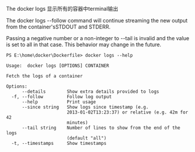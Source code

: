 

The docker logs 显示所有的容器中terminal输出

The docker logs --follow command will continue streaming the new output from the container'sSTDOUT and STDERR.

Passing a negative number or a non-integer to --tail is invalid and the value is set to all in that case. This behavior may change in the future.

```
PS E:\home\docker\Dockerfile> docker logs --help

Usage:  docker logs [OPTIONS] CONTAINER

Fetch the logs of a container

Options:
      --details        Show extra details provided to logs
  -f, --follow         Follow log output
      --help           Print usage
      --since string   Show logs since timestamp (e.g.
                       2013-01-02T13:23:37) or relative (e.g. 42m for 42
                       minutes)
      --tail string    Number of lines to show from the end of the logs
                       (default "all")
  -t, --timestamps     Show timestamps
```